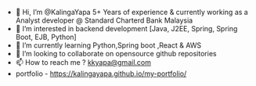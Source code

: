 - 👋 Hi, I’m @KalingaYapa 5+ Years of experience & currently working as a Analyst developer @ Standard Charterd Bank Malaysia
- 👀 I’m interested in backend development [Java, J2EE, Spring, Spring Boot, EJB, Python]
- 🌱 I’m currently learning Python,Spring boot ,React & AWS 
- 💞️ I’m looking to collaborate on opensource github repositories
- 📫 How to reach me ? kkyapa@gmail.com
- portfolio - https://kalingayapa.github.io/my-portfolio/

<!---
KalingaYapa/KalingaYapa is a ✨ special ✨ repository because its `README.md` (this file) appears on your GitHub profile.
You can click the Preview link to take a look at your changes.
--->
